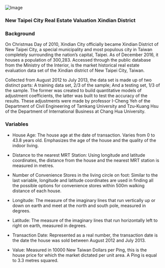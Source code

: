 ![Image](https://upload.wikimedia.org/wikipedia/commons/a/a2/ROC_Ministry_of_the_Interior_Logo.svg)

### New Taipei City Real Estate Valuation Xindian District

### Background


On Christmas Day of 2010, Xindian City officially became Xindian District of New Taipei City, a special municipality and most populous city in Taiwan completely surrounding the nation’s capital, Taipei. As of December 2016, it houses a population of 300,283.
Accessed through the public database from the Ministry of the Interior, is the market historical real estate evaluation data set of the Xindian district of New Taipei City, Taiwan. 

Collected from August 2012 to July 2013, the data set is made up of two distinct parts: A training data set, 2/3 of the sample; And a testing set, 1/3 of the sample. The former was created to build quantitative models of adjustment coefficients, the latter was built to test the accuracy of the results. These adjustments were made by professor I-Cheng Yeh of the Department of Civil Engineering of Tamkang University and Tzu-Kuang Hsu of the Department of International Business at Chang Hua University.

### Variables

- House Age:
The house age at the date of transaction. Varies from 0 to 43.8 years old. Emphasizes the age of the house and the quality of the indoor living.

- Distance to the nearest MRT Station:
Using longitude and latitude coordinates, the distance from the house and the nearest MRT station is measured in metres.

- Number of Convenience Stores in the living circle on foot:
Similar to the last variable, longitude and latitude coordinates are used in finding all the possible options for convenience stores within 500m walking distance of each house.

- Longitude:
The measure of the imaginary lines that run vertically up or down on earth and meet at the north and south pole, measured in degrees.

- Latitude:
The measure of the imaginary lines that run horizontally left to right on earth, measured in degrees.

- Transaction Date:
Represented as a real number, the transaction date is the date the house was sold between August 2012 and July 2013.

- Value:
Measured in 10000 New Taiwan Dollars per Ping, this is the house price for which the market dictated per unit area. A Ping is equal to 3.3 metres squared.

